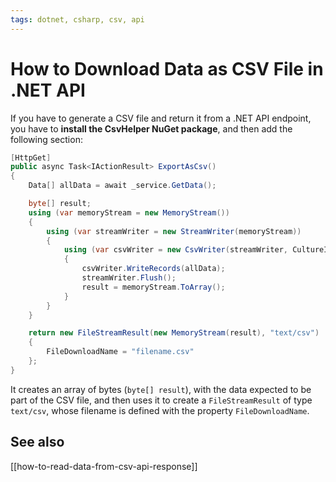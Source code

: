 ```yaml
---
tags: dotnet, csharp, csv, api
---
```


# How to Download Data as CSV File in .NET API

If you have to generate a CSV file and return it from a .NET API endpoint, you have to **install the CsvHelper NuGet package**, and then add the following section:

```cs
[HttpGet]
public async Task<IActionResult> ExportAsCsv()
{
    Data[] allData = await _service.GetData();

    byte[] result;
    using (var memoryStream = new MemoryStream())
    {
        using (var streamWriter = new StreamWriter(memoryStream))
        {
            using (var csvWriter = new CsvWriter(streamWriter, CultureInfo.InvariantCulture))
            {
                csvWriter.WriteRecords(allData);
                streamWriter.Flush();
                result = memoryStream.ToArray();
            }
        }
    }

    return new FileStreamResult(new MemoryStream(result), "text/csv")
    {
        FileDownloadName = "filename.csv"
    };
}
```

It creates an array of bytes (`byte[] result`), with the data expected to be part of the CSV file, and then uses it to create a `FileStreamResult` of type `text/csv`, whose filename is defined with the property `FileDownloadName`.

## See also

[[how-to-read-data-from-csv-api-response]]
